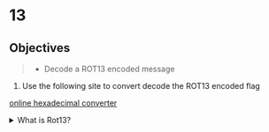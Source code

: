 # 13

## Objectives

> - Decode a ROT13 encoded message

1. Use the following site to convert decode the ROT13 encoded flag

[online hexadecimal converter](https://gchq.github.io/CyberChef/#recipe=ROT13(true,true,true,13))

<details>
<summary>What is Rot13?</summary>
<br>

Rot13 is a simple caesar cipher where each letter is substituted with a letter down 13 places in the alphabet. This was done to obscure the original message. Fortunately for us, we were told that the flag is encrypted using Rot13.

See here for more info: [Rot13](https://en.wikipedia.org/wiki/ROT13)

</details>